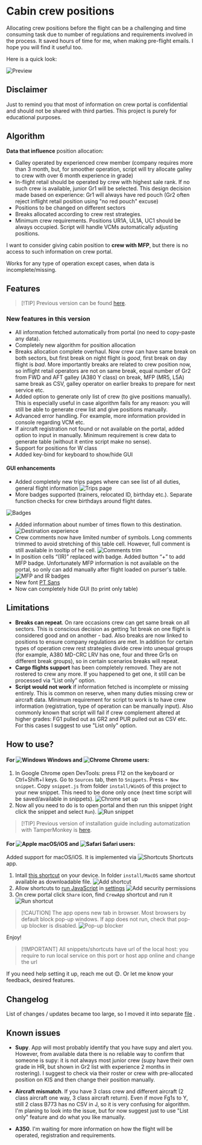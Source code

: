 # Cabin crew positions

Allocating crew positions before the flight can be a challenging and time consuming task due to number of regulations and requirements involved in the process. It saved hours of time for me, when making pre-flight emails. I hope you will find it useful too.

Here is a quick look:

![Preview](screenshots/scr10.gif)

## Disclaimer

Just to remind you that most of information on crew portal is confidential and should not be shared with third parties. This project is purely for educational purposes. 

## Algorithm

__Data that influence__ position allocation:

* Galley operated by experienced crew member (company requires more than 3 month, but, for smoother operation, script will try allocate galley to crew with over 6 month experience in grade)
* In-flight retail should be operated by crew with highest sale rank. If no such crew is available, junior Gr1 will be selected. This design decision made based on experience: Gr1 will always have red pouch (Gr2 often reject inflight retail position using "no red pouch" excuse)
* Positions to be changed on different sectors
* Breaks allocated according to crew rest strategies.
* Minimum crew requirements. Positions UR1A, UL1A, UC1 should be always occupied. Script will handle VCMs automatically adjusting positions.

I want to consider giving cabin position to __crew with MFP__, but there is no access to such information on crew portal.

Works for any type of operation except cases, when data is incomplete/missing.

## Features
>
> [!TIP]
> Previous version can be found [here](https://github.com/nevtemu/crew-positions "Crew positions 2").

### New features in this version

* All information fetched automatically from portal (no need to copy-paste any data).
* Completely new algorithm for position allocation
* Breaks allocation complete overhaul. Now crew can have same break on both sectors, but first break on night flight is *good*, first break on day flight is *bad*. More importantly breaks are related to crew position now, so inflight retail  operators are not on same break, equal number of Gr2 from FWD and AFT galley (A380 Y class) on break, MFP (MR5, L5A) same break as CSV, galley operator on earlier breaks to prepare for next service etc.
* Added option to generate only list of crew (to give positions manually). This is especially useful in case algorithm fails for any reason: you will still be able to generate crew list and give positions manually.
* Advanced error handling. For example, more information provided in console regarding VCM etc.
* If aircraft registration not found or not available on the portal, added option to input in manually. Minimum requirement is crew data to generate table (without it entire script make no sense).
* Support for positions for W class
* Added key-bind for keyboard to show/hide GUI

#### GUI enhancements

* Added completely new trips pages where can see list of all duties, general flight information
![Trips page](screenshots/scr1.png)
* More badges supported (trainers, relocated ID, birthday etc.). Separate function checks for crew birthdays around flight dates.

![Badges](screenshots/scr2.png)

* Added information about number of times flown to this destination.
![Destination experience](screenshots/scr3.png)
* Crew comments now have limited number of symbols. Long comments trimmed to avoid stretching of this table cell. However, full comment is still available in tooltip of he cell.
![Comments trim](screenshots/scr4.png)
* In position cells “(IR)” replaced with badge. Added button “+” to add MFP badge. Unfortunately MFP information is not available on the portal, so only can add manually after flight loaded on purser's table.
![MFP and IR badges](screenshots/scr5.png)
* New font [PT Sans](https://www.paratype.com/collections/pt/44157 "PT Sans")
* Now can completely hide GUI (to print only table)

## Limitations

* __Breaks can repeat__. On rare occasions crew can get same break on all sectors. This is conscious decision as getting 1st break on one flight is considered good and on another - bad. Also breaks are now linked to positions to ensure company regulations are met. In addition for certain types of operation crew rest strategies divide crew into unequal groups (for example, A380 MD-CRC LRV has one, four and three Gr1s on different break groups), so in certain scenarios breaks will repeat.
* __Cargo flights support__ has been completely removed. They are not rostered to crew any more. If you happened to get one, it still can be processed via “List only” option.
* __Script would not work__ if information fetched is incomplete or missing entirely. This is common on reserve, when many duties missing crew or aircraft data. Minimum requirement for script to work is to have crew information (registration, type of operation can be manually input). Also commonly known that script will fail if crew complement altered at higher grades: FG1 pulled out as GR2 and PUR pulled out as CSV etc. For this cases I suggest to use "List only" option.

## How to use?

#### For ![Windows](src/readme-icons/windows.svg) Windows and  ![Chrome](src/readme-icons/chrome.svg) Chrome users:
1. In Google Chrome open DevTools: press F12 on the keyboard or Ctrl+Shift+I keys. Go to `Sources` tab, then to `Snippets`. Press `+ New snippet`. Copy `snippet.js` from folder `install/WinOS` of this project to your new snippet. This need to be done only once (next time script will be saved/available in snippets).
![Chrome set up](screenshots/sc4.png)
2. Now all you need to do is to open portal and then run this snippet (right click the snippet and select `Run`). 
![Run snippet](screenshots/sc5.png)

>
> [!TIP]
> Previous version of installation guide including automatization with TamperMonkey is [here](./install/readme_old.md "Crew positions 2").

#### For ![Apple](src/readme-icons/apple.svg) macOS/iOS and ![Safari](src/readme-icons/safari.svg) Safari users:
Added support for macOS/iOS. It is implemented via ![Shortcuts](src/readme-icons/shortcuts.svg) Shortcuts app. 
1. Intall [this shortcut](https://www.icloud.com/shortcuts/8ad2ce296e1e4c478b1831a3fd354741 "CrewApp Shortcut") on your device. In folder `install/MacOS` same shortcut available as downloadable file. 
![Add shortcut](screenshots/sc1.png)
2. Allow shortcuts to [run JavaScript](https://support.apple.com/en-ca/guide/shortcuts/apdb71a01d93/ios "Run JS  on browser tab") in [settings](https://support.apple.com/en-ca/guide/shortcuts/apdfeb05586f/7.0/ios/17.0 "Apple security settings") 
![Add security permissions](screenshots/sc2.png)
3. On crew portal click `Share` icon, find `CrewApp` shortcut and run it
![Run shortcut](screenshots/sc3.png)

>
> [!CAUTION]
> The app opens new tab in browser. Most browsers by default block pop-up windows. If app does not run, check that pop-up blocker is disabled.
> ![Pop-up blocker](screenshots/sc9.png)

Enjoy!

>
> [!IMPORTANT]
> All snippets/shortcuts have url of the local host: you require to run local service on this port or host app online and change the url

If you need help setting it up, reach me out 😊. Or let me know your feedback, desired features.

## Changelog

List of changes / updates became too large, so I moved it into separate [file](./changelog.md "Changelog") .

## Known issues

* __Supy__. App will most probably identify that you have supy and alert you. However, from available data there is no reliable way to confirm that someone is supy: it is not always most junior crew (supy have their own grade in HR, but shown in Gr2 list with experience 2 months in rostering). I suggest to check via their roster or crew with pre-allocated position on KIS and then change their position manually.

* __Aircraft mismatch__. If you have 3 class crew and different aircraft (2 class aircraft one way, 3 class aircraft return). Even if move Fg1s to Y, still 2 class B773 has no CSV in J, so it is very confusing for algorithm. I'm planing to look into the issue, but for now suggest just to use "List only" feature and do what you like manually.

* __A350__. I'm waiting for more information on how the flight will be operated, registration and requirements.
